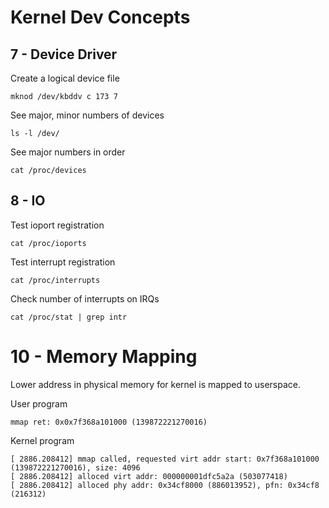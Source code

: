 # Kernel Dev Concepts
## 7 - Device Driver

Create a logical device file 
```
mknod /dev/kbddv c 173 7
```

See major, minor numbers of devices
```
ls -l /dev/
```

See major numbers in order 
```
cat /proc/devices
```

## 8 - IO

Test ioport registration
```
cat /proc/ioports
```

Test interrupt registration
```
cat /proc/interrupts
```

Check number of interrupts on IRQs
```
cat /proc/stat | grep intr
```

# 10 - Memory Mapping 

Lower address in physical memory for kernel is mapped to userspace.

User program 
```
mmap ret: 0x0x7f368a101000 (139872221270016)
```

Kernel program 
```
[ 2886.208412] mmap called, requested virt addr start: 0x7f368a101000 (139872221270016), size: 4096
[ 2886.208412] alloced virt addr: 000000001dfc5a2a (503077418)
[ 2886.208412] alloced phy addr: 0x34cf8000 (886013952), pfn: 0x34cf8 (216312)
```